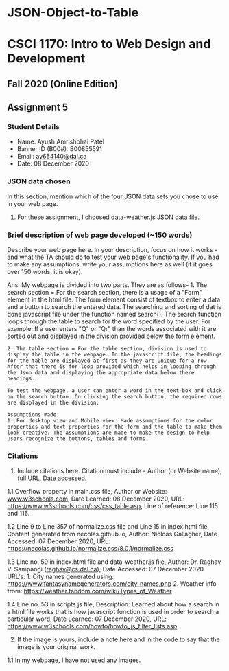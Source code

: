 # JSON-Object-to-Table

# CSCI 1170: Intro to Web Design and Development
## Fall 2020 (Online Edition)
## Assignment 5


### Student Details
- Name: Ayush Amrishbhai Patel
- Banner ID (B00#): B00855591
- Email: ay654140@dal.ca
- Date: 08 December 2020


### JSON data chosen
In this section, mention which of the four JSON data sets you chose to use in your web page.

1. For these assignment, I choosed data-weather.js JSON data file.


### Brief description of web page developed (~150 words)
Describe your web page here. In your description, focus on how it works - and what the TA should do to test your web page's functionality. If you had to make any assumptions, write your assumptions here as well (if it goes over 150 words, it is okay).

Ans: My webpage is divided into two parts. They are as follows-
    1. The search section = For the search section, there is a usage of a "Form" element in the html file. The form element consist of textbox to enter a data and a button to search the entered data. The searching and sorting of dat is done javascript file under the function named search(). The search function loops through the table to search for the word specified by the user. For example: If a user enters "Q" or "Qr" than the words associated with it are sorted out and displayed in the division provided below the form element.

    2. The table section = For the table section, division is used to display the table in the webpage. In the javascript file, the headings for the table are displayed at first as they are unique for a row. After that there is for loop provided which helps in looping through the Json data and displaying the appropriate data below there headings.

    To test the webpage, a user can enter a word in the text-box and click on the search button. On clicking the search button, the required rows are displayed in the division. 

    Assumptions made:
    1. For desktop view and Mobile view: Made assumptions for the color properties and text properties for the form and the table to make them look creative. The assumptions are made to make the design to help users recognize the buttons, tables and forms. 

### Citations
1. Include citations here. Citation must include - Author (or Website name), full URL, Date accessed.

  1.1  Overflow property in main.css file, Author or Website: www.w3schools.com, Date Learned: 08 December 2020, URL: https://www.w3schools.com/css/css_table.asp, Line of reference: Line 115 and 116.

  1.2  Line 9 to Line 357 of normalize.css file and Line 15 in index.html file, Content generated from necolas.github.io, Author: Nicloas Gallagher, Date Accessed: 07 December 2020, URL:  https://necolas.github.io/normalize.css/8.0.1/normalize.css 

  1.3 Line no. 59 in index.html file and data-weather.js file, Author:  Dr. Raghav V. Sampangi (raghav@cs.dal.ca), Date Accessed: 07 December 2020.
      URL's: 1. City names generated using: https://www.fantasynamegenerators.com/city-names.php
             2. Weather info from: https://weather.fandom.com/wiki/Types_of_Weather

  1.4 Line no. 53 in scripts.js file, Description: Learned about how a search in a html file works that is how javascript function is used in order to search a particular word, Date Learned: 07 December 2020, URL: https://www.w3schools.com/howto/howto_js_filter_lists.asp

2. If the image is yours, include a note here and in the code to say that the image is your original work.

  1.1 In my webpage, I have not used any images.
